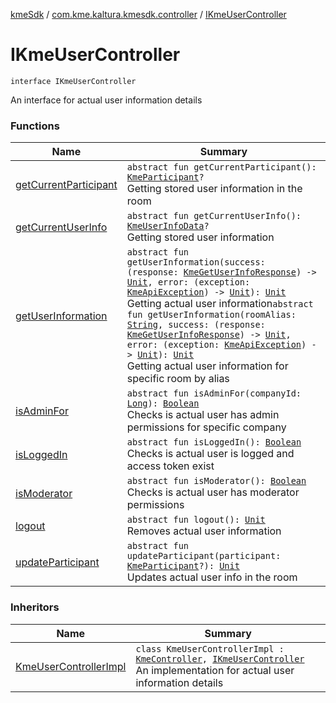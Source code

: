 [kmeSdk](../../index.md) / [com.kme.kaltura.kmesdk.controller](../index.md) / [IKmeUserController](./index.md)

# IKmeUserController

`interface IKmeUserController`

An interface for actual user information details

### Functions

| Name | Summary |
|---|---|
| [getCurrentParticipant](get-current-participant.md) | `abstract fun getCurrentParticipant(): `[`KmeParticipant`](../../com.kme.kaltura.kmesdk.ws.message.participant/-kme-participant/index.md)`?`<br>Getting stored user information in the room |
| [getCurrentUserInfo](get-current-user-info.md) | `abstract fun getCurrentUserInfo(): `[`KmeUserInfoData`](../../com.kme.kaltura.kmesdk.rest.response.user/-kme-user-info-data/index.md)`?`<br>Getting stored user information |
| [getUserInformation](get-user-information.md) | `abstract fun getUserInformation(success: (response: `[`KmeGetUserInfoResponse`](../../com.kme.kaltura.kmesdk.rest.response.user/-kme-get-user-info-response/index.md)`) -> `[`Unit`](https://kotlinlang.org/api/latest/jvm/stdlib/kotlin/-unit/index.html)`, error: (exception: `[`KmeApiException`](../../com.kme.kaltura.kmesdk.rest/-kme-api-exception/index.md)`) -> `[`Unit`](https://kotlinlang.org/api/latest/jvm/stdlib/kotlin/-unit/index.html)`): `[`Unit`](https://kotlinlang.org/api/latest/jvm/stdlib/kotlin/-unit/index.html)<br>Getting actual user information`abstract fun getUserInformation(roomAlias: `[`String`](https://kotlinlang.org/api/latest/jvm/stdlib/kotlin/-string/index.html)`, success: (response: `[`KmeGetUserInfoResponse`](../../com.kme.kaltura.kmesdk.rest.response.user/-kme-get-user-info-response/index.md)`) -> `[`Unit`](https://kotlinlang.org/api/latest/jvm/stdlib/kotlin/-unit/index.html)`, error: (exception: `[`KmeApiException`](../../com.kme.kaltura.kmesdk.rest/-kme-api-exception/index.md)`) -> `[`Unit`](https://kotlinlang.org/api/latest/jvm/stdlib/kotlin/-unit/index.html)`): `[`Unit`](https://kotlinlang.org/api/latest/jvm/stdlib/kotlin/-unit/index.html)<br>Getting actual user information for specific room by alias |
| [isAdminFor](is-admin-for.md) | `abstract fun isAdminFor(companyId: `[`Long`](https://kotlinlang.org/api/latest/jvm/stdlib/kotlin/-long/index.html)`): `[`Boolean`](https://kotlinlang.org/api/latest/jvm/stdlib/kotlin/-boolean/index.html)<br>Checks is actual user has admin permissions for specific company |
| [isLoggedIn](is-logged-in.md) | `abstract fun isLoggedIn(): `[`Boolean`](https://kotlinlang.org/api/latest/jvm/stdlib/kotlin/-boolean/index.html)<br>Checks is actual user is logged and access token exist |
| [isModerator](is-moderator.md) | `abstract fun isModerator(): `[`Boolean`](https://kotlinlang.org/api/latest/jvm/stdlib/kotlin/-boolean/index.html)<br>Checks is actual user has moderator permissions |
| [logout](logout.md) | `abstract fun logout(): `[`Unit`](https://kotlinlang.org/api/latest/jvm/stdlib/kotlin/-unit/index.html)<br>Removes actual user information |
| [updateParticipant](update-participant.md) | `abstract fun updateParticipant(participant: `[`KmeParticipant`](../../com.kme.kaltura.kmesdk.ws.message.participant/-kme-participant/index.md)`?): `[`Unit`](https://kotlinlang.org/api/latest/jvm/stdlib/kotlin/-unit/index.html)<br>Updates actual user info in the room |

### Inheritors

| Name | Summary |
|---|---|
| [KmeUserControllerImpl](../../com.kme.kaltura.kmesdk.controller.impl/-kme-user-controller-impl/index.md) | `class KmeUserControllerImpl : `[`KmeController`](../../com.kme.kaltura.kmesdk.controller.impl/-kme-controller/index.md)`, `[`IKmeUserController`](./index.md)<br>An implementation for actual user information details |
